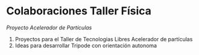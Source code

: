 # Colaboraciones Taller Física
*Proyecto Acelerador de Partículas*
1. Proyectos para el Taller de Tecnologias Libres
    Acelerador de partículas
2. Ideas para desarrollar
    Tripode con orientación autonoma